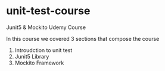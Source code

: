 # unit-test-course
Junit5 &amp; Mockito Udemy Course

In this course we covered 3 sections that compose the course
  1. Introudction to unit test
  2. Junit5 Library
  3. Mockito Framework
